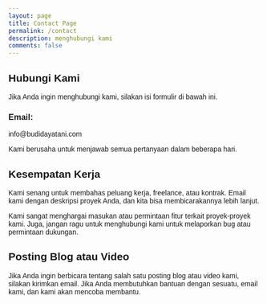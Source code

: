 ```yaml
---
layout: page
title: Contact Page
permalink: /contact
description: menghubungi kami
comments: false
---
```


<!-- Teks Profesional -->
<div style="margin-top: 20px; font-family: Arial, sans-serif;">
  <h2>Hubungi Kami</h2>
  <p>Jika Anda ingin menghubungi kami, silakan isi formulir di bawah ini.</p>
  
  <h3>Email:</h3>
  <p>info@budidayatani.com</p>
  <p>Kami berusaha untuk menjawab semua pertanyaan dalam beberapa hari.</p>

  <h2>Kesempatan Kerja</h2>
  <p>Kami senang untuk membahas peluang kerja, freelance, atau kontrak. Email kami dengan deskripsi proyek Anda, dan kita bisa membicarakannya lebih lanjut.</p>
  <p>Kami sangat menghargai masukan atau permintaan fitur terkait proyek-proyek kami. Juga, jangan ragu untuk menghubungi kami untuk melaporkan bug atau permintaan dukungan.</p>

  <h2>Posting Blog atau Video</h2>
  <p>Jika Anda ingin berbicara tentang salah satu posting blog atau video kami, silakan kirimkan email. Jika Anda membutuhkan bantuan dengan sesuatu, email kami, dan kami akan mencoba membantu.</p>
</div>

<!-- Formulir Kontak -->
<div id="formkeep-embed" data-formkeep-url="https://formkeep.com/p/08dca62b3c8203887cd84131491b5c20?embedded=1"></div>

<!-- Sertakan pustaka FormKeep dan Pym.js -->
<script type="text/javascript" src="https://pym.nprapps.org/pym.v1.min.js"></script>
<script type="text/javascript" src="https://formkeep-production-herokuapp-com.global.ssl.fastly.net/formkeep-embed.js"></script>

<!-- JavaScript untuk menangani peristiwa pengiriman formulir -->
<script>
  const formkeepEmbed = document.querySelector('#formkeep-embed');

  formkeepEmbed.addEventListener('formkeep-embed:submitting', _event => {
    console.log('Mengirim formulir...');
    // Anda dapat menambahkan animasi loading atau pesan di sini
  });

  formkeepEmbed.addEventListener('formkeep-embed:submitted', _event => {
    console.log('Formulir terkirim...');
    // Anda dapat menambahkan pesan sukses atau mengarahkan pengguna ke halaman terima kasih di sini
  });
</script>
